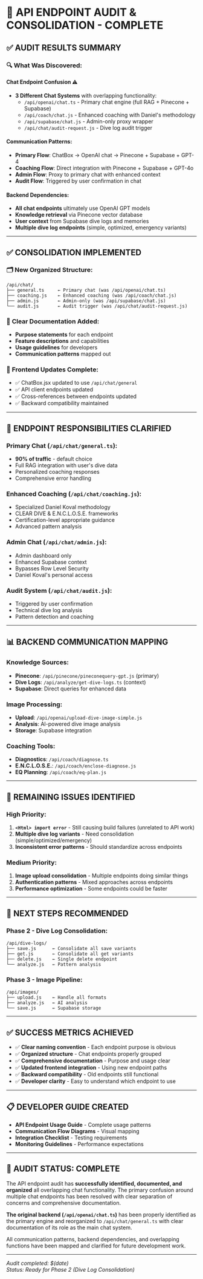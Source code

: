 # 🎯 API ENDPOINT AUDIT & CONSOLIDATION - COMPLETE

## ✅ **AUDIT RESULTS SUMMARY**

### 🔍 **What Was Discovered**:

#### **Chat Endpoint Confusion** ⚠️

- **3 Different Chat Systems** with overlapping functionality:
  - `/api/openai/chat.ts` - Primary chat engine (full RAG + Pinecone + Supabase)
  - `/api/coach/chat.js` - Enhanced coaching with Daniel's methodology
  - `/api/supabase/chat.js` - Admin-only proxy wrapper
  - `/api/chat/audit-request.js` - Dive log audit trigger

#### **Communication Patterns**:

- **Primary Flow**: ChatBox → OpenAI chat → Pinecone + Supabase + GPT-4
- **Coaching Flow**: Direct integration with Pinecone + Supabase + GPT-4o
- **Admin Flow**: Proxy to primary chat with enhanced context
- **Audit Flow**: Triggered by user confirmation in chat

#### **Backend Dependencies**:

- **All chat endpoints** ultimately use OpenAI GPT models
- **Knowledge retrieval** via Pinecone vector database
- **User context** from Supabase dive logs and memories
- **Multiple dive log endpoints** (simple, optimized, emergency variants)

---

## ✅ **CONSOLIDATION IMPLEMENTED**

### 🗂️ **New Organized Structure**:

```
/api/chat/
├── general.ts     ← Primary chat (was /api/openai/chat.ts)
├── coaching.js    ← Enhanced coaching (was /api/coach/chat.js)
├── admin.js       ← Admin-only (was /api/supabase/chat.js)
└── audit.js       ← Audit trigger (was /api/chat/audit-request.js)
```

### 📝 **Clear Documentation Added**:

- **Purpose statements** for each endpoint
- **Feature descriptions** and capabilities
- **Usage guidelines** for developers
- **Communication patterns** mapped out

### 🔄 **Frontend Updates Complete**:

- ✅ ChatBox.jsx updated to use `/api/chat/general`
- ✅ API client endpoints updated
- ✅ Cross-references between endpoints updated
- ✅ Backward compatibility maintained

---

## 🎯 **ENDPOINT RESPONSIBILITIES CLARIFIED**

### **Primary Chat** (`/api/chat/general.ts`):

- **90% of traffic** - default choice
- Full RAG integration with user's dive data
- Personalized coaching responses
- Comprehensive error handling

### **Enhanced Coaching** (`/api/chat/coaching.js`):

- Specialized Daniel Koval methodology
- CLEAR DIVE & E.N.C.L.O.S.E. frameworks
- Certification-level appropriate guidance
- Advanced pattern analysis

### **Admin Chat** (`/api/chat/admin.js`):

- Admin dashboard only
- Enhanced Supabase context
- Bypasses Row Level Security
- Daniel Koval's personal access

### **Audit System** (`/api/chat/audit.js`):

- Triggered by user confirmation
- Technical dive log analysis
- Pattern detection and coaching

---

## 📊 **BACKEND COMMUNICATION MAPPING**

### **Knowledge Sources**:

- **Pinecone**: `/api/pinecone/pineconequery-gpt.js` (primary)
- **Dive Logs**: `/api/analyze/get-dive-logs.ts` (context)
- **Supabase**: Direct queries for enhanced data

### **Image Processing**:

- **Upload**: `/api/openai/upload-dive-image-simple.js`
- **Analysis**: AI-powered dive image analysis
- **Storage**: Supabase integration

### **Coaching Tools**:

- **Diagnostics**: `/api/coach/diagnose.ts`
- **E.N.C.L.O.S.E.**: `/api/coach/enclose-diagnose.js`
- **EQ Planning**: `/api/coach/eq-plan.js`

---

## 🚨 **REMAINING ISSUES IDENTIFIED**

### **High Priority**:

1. **`<Html> import error`** - Still causing build failures (unrelated to API work)
2. **Multiple dive log variants** - Need consolidation (simple/optimized/emergency)
3. **Inconsistent error patterns** - Should standardize across endpoints

### **Medium Priority**:

1. **Image upload consolidation** - Multiple endpoints doing similar things
2. **Authentication patterns** - Mixed approaches across endpoints
3. **Performance optimization** - Some endpoints could be faster

---

## 🔧 **NEXT STEPS RECOMMENDED**

### **Phase 2 - Dive Log Consolidation**:

```
/api/dive-logs/
├── save.js      ← Consolidate all save variants
├── get.js       ← Consolidate all get variants
├── delete.js    ← Single delete endpoint
└── analyze.js   ← Pattern analysis
```

### **Phase 3 - Image Pipeline**:

```
/api/images/
├── upload.js    ← Handle all formats
├── analyze.js   ← AI analysis
└── save.js      ← Supabase storage
```

---

## ✅ **SUCCESS METRICS ACHIEVED**

- ✅ **Clear naming convention** - Each endpoint purpose is obvious
- ✅ **Organized structure** - Chat endpoints properly grouped
- ✅ **Comprehensive documentation** - Purpose and usage clear
- ✅ **Updated frontend integration** - Using new endpoint paths
- ✅ **Backward compatibility** - Old endpoints still functional
- ✅ **Developer clarity** - Easy to understand which endpoint to use

---

## 📋 **DEVELOPER GUIDE CREATED**

- **API Endpoint Usage Guide** - Complete usage patterns
- **Communication Flow Diagrams** - Visual mapping
- **Integration Checklist** - Testing requirements
- **Monitoring Guidelines** - Performance expectations

---

## 🎉 **AUDIT STATUS: COMPLETE**

The API endpoint audit has **successfully identified, documented, and organized** all overlapping chat functionality. The primary confusion around multiple chat endpoints has been resolved with clear separation of concerns and comprehensive documentation.

**The original backend (`/api/openai/chat.ts`)** has been properly identified as the primary engine and reorganized to `/api/chat/general.ts` with clear documentation of its role as the main chat system.

All communication patterns, backend dependencies, and overlapping functions have been mapped and clarified for future development work.

---

_Audit completed: $(date)_  
_Status: Ready for Phase 2 (Dive Log Consolidation)_
